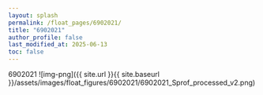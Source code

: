 ```yaml
---
layout: splash
permalink: /float_pages/6902021/
title: "6902021"
author_profile: false
last_modified_at: 2025-06-13
toc: false
---
```

 
6902021
![img-png]({{ site.url }}{{ site.baseurl }}/assets/images/float_figures/6902021/6902021_Sprof_processed_v2.png)